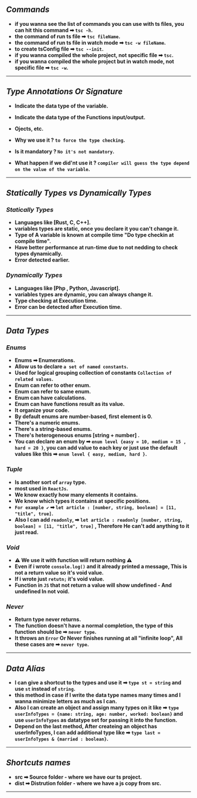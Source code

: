 ## _Commands_

- **if you wanna see the list of commands you can use with ts files, you can hit this command ➡ `tsc -h`.**
- **the command of run ts file ➡ `tsc fileName`.**
- **the command of run ts file in watch mode ➡ `tsc -w fileName`.**
- **to create tsConfig file ➡ `tsc --init`.**
- **if you wanna compiled the whole project, not specific file ➡ `tsc`.**
- **if you wanna compiled the whole project but in watch mode, not specific file ➡ `tsc -w`.**

---

## _Type Annotations Or Signature_

- **Indicate the data type of the variable.**
- **Indicate the data type of the Functions input/output.**
- **Ojects, etc.**

- **Why we use it ? `to force the type checking`.**
- **Is it mandatory ? `No it's not mandatory`.**
- **What happen if we did'nt use it ? `compiler will guess the type depend on the value of the variable`.**

---

## _Statically Types vs Dynamically Types_

### _Statically Types_

- **Languages like [Rust, C, C++].**
- **variables types are static, once you declare it you can't change it.**
- **Type of A variable is known at compile time "Do type checkin at compile time".**
- **Have better performance at run-time due to not nedding to check types dynamically.**
- **Error detected earlier.**

### _Dynamically Types_

- **Languages like [Php , Python, Javascript].**
- **variables types are dynamic, you can always change it.**
- **Type checking at Execution time.**
- **Error can be detected after Execution time.**

---

## _Data Types_

### _Enums_

- **Enums ➡ Enumerations.**
- **Allow us to declare `a set of named constants`.**
- **Used for logical grouping collection of constants `Collection of related values`.**
- **Enum can refer to other enum.**
- **Enum can refer to same enum.**
- **Enum can have calculations.**
- **Enum can have functions result as its value.**
- **It organize your code.**
- **By default enums are number-based, first element is 0.**
- **There's a numeric enums.**
- **There's a string-based enums.**
- **There's heterogeneous enums [string + number] .**
- **You can declare an enum by ➡ `enum level {easy = 10, medium = 15 , hard = 20 }`, you can add value to each key or just use the default values like this ➡ `enum level { easy, medium, hard }`.**

### _Tuple_

- **Is another sort of `array` type.**
- **most used in `ReactJs`.**
- **We know exactly how many elements it contains.**
- **We know which types it contains at specific positions.**
- **`For example ✔` ➡ `let article : [number, string, boolean] = [11, "title", true]`.**
- **Also I can add `readonly`, ➡ `let article : readonly [number, string, boolean] = [11, "title", true]` , Therefore He can't add anything to it just read.**

### _Void_

- **⚠ We use it with function will return nothing ⚠**
- **Even if i wrote `console.log()` and it already printed a message, This is not a return value so it's void value.**
- **If i wrote just `retutn;` it's void value.**
- **Function in `JS` that not return a value will show undefined - And undefined In not void.**

### _Never_

- **Return type never returns.**
- **The function doesn't have a normal completion, the type of this function should be ➡ `never type`.**
- **It throws an `Error` Or Never finishes running at all "infinite loop", All these cases are ➡ `never type`.**

---

## _Data Alias_

- **I can give a shortcut to the types and use it ➡ `type st = string` and use `st` instead of `string`.**
- **this method in case if I write the data type names many times and I wanna minimize letters as much as I can.**
- **Also I can create an object and assign many types on it like ➡ `type userInfoTypes = {name: string, age: number, worked: boolean}` and use `userInfoTypes` as datatype set for passing it into the function.**
- **Depend on the last method, After createing an object has userInfoTypes, I can add additional type like ➡ `type last = userInfoTypes & {married : boolean}`.**

---

## _Shortcuts names_

- **src ➡ Source folder - where we have our ts project.**
- **dist ➡ Distrution folder - where we have a js copy from src.**

---
